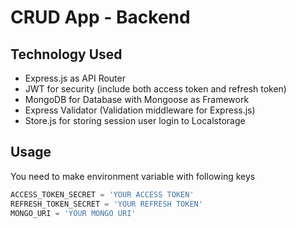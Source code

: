 # CRUD App - Backend

## Technology Used
- Express.js as API Router
- JWT for security (include both access token and refresh token)
- MongoDB for Database with Mongoose as Framework
- Express Validator (Validation middleware for Express.js)
- Store.js for storing session user login to Localstorage


## Usage

You need to make environment variable with following keys

```javascript
ACCESS_TOKEN_SECRET = 'YOUR ACCESS TOKEN'
REFRESH_TOKEN_SECRET = 'YOUR REFRESH TOKEN'
MONGO_URI = 'YOUR MONGO URI'
```
